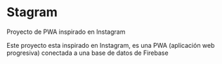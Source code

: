 # Stagram
Proyecto de PWA inspirado en Instagram

Este proyecto esta inspirado en Instagram, es una PWA (aplicación web progresiva) conectada a una base de datos de Firebase
